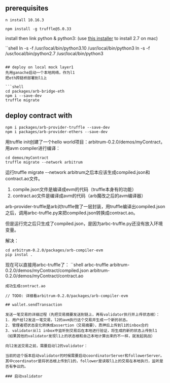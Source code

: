 ## prerequisites

```shell
n install 10.16.3

npm install -g truffle@5.0.33
```

install then link python & python3:
(use [this installer](https://blog.shahednasser.com/how-to-install-python-2-on-mac-12-3/) to install 2.7 on mac)

``shell
ln -s -f /usr/local/bin/python3.10 /usr/local/bin/python3
ln -s -f /usr/local/bin/python2.7 /usr/local/bin/python3
```

## deploy on local mock layer1
先用ganache启动一个本地网络，作为l1
把eth跨链桥部署到l1上

```shell
cd packages/arb-bridge-eth
npm i --save-dev
truffle migrate
```

## deploy contract with 

```shell
npm i packages/arb-provider-truffle --save-dev
npm i packages/arb-provider-ethers --save-dev
```

用truffle init创建了一个hello world项目：arbitrum-0.2.0/demos/myContract，用avm compiler进行编译：

```shell
cd demos/myContract
truffle migrate --network arbitrum
```

运行truffle migrate --network arbitrum之后本应该生成compiled.json和contract.ao文件。

1. compile.json文件是编译成evm的代码（truffle本身有的功能）
2. contract.ao文件是编译成avm的代码（arb魔改之后的avm编译器）

arb-provider-truffle是arb对truffle做了一层封装，用truffle编译出compiled.json之后，调用arbc-truffle.py来把compiled.json转换成contract.ao。

但是运行完之后只生成了compiled.json，是因为arbc-truffle.py还没有放入环境变量。

解决：
```shell
cd arbitrum-0.2.0/packages/arb-compiler-evm
pip instal .
```

现在可以直接用arbc-truffle了：
``shell
arbc-truffle arbitrum-0.2.0/demos/myContract/compiled.json arbitrum-0.2.0/demos/myContract/contract.ao 
```
成功生成contract.ao 

// TODO: 详细看arbitrum-0.2.0/packages/arb-compiler-evm 

## wallet.sendTransaction

发送一笔交易的详细过程（先把交易摘要发送到链上，再有validator执行并上传状态根）：
1. 用户给l2发送一笔交易，l2的avm执行这个交易并生成一个新的状态。
2. 管理者把状态变化转换成assertion（交易摘要），质押后上传到l1的inbox合约
3. validator从l1 inbox中监听到交易后在本地进行验证，将生成的新的状态上传到l1 （如果其他的validator发现l1上的状态根和自己本地计算出来的不一样，就发起挑战）

向l2发送交易之前，需要启动l2的validator：

当前的这个版本启动validator的时候需要启动coordinatorServer和followerServer。其中coordinator是将状态根上传到l1的，follower是读取l1上的交易在本地执行，监听是否有争议的。

### 启动validator
